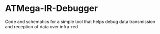 ATMega-IR-Debugger
==================

Code and schematics for a simple tool that helps debug data transmission and reception of data over infra-red
